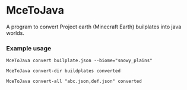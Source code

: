 # MceToJava
A program to convert Project earth (Minecraft Earth) builplates into java worlds.

### Example usage
`MceToJava convert builplate.json --biome="snowy_plains"`

`MceToJava convert-dir buildplates converted`

`MceToJava convert-all "abc.json,def.json" converted`
